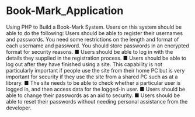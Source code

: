 # Book-Mark_Application
Using PHP to Build a Book-Mark System.
Users on this system should be able to do the following:
Users should be able to register their usernames and passwords. You need some
restrictions on the length and format of each username and password. You should store
passwords in an encrypted format for security reasons.
 ■ Users should be able to log in with the details they supplied in the registration process.
 ■ Users should be able to log out after they have finished using a site. This capability is not
particularly important if people use the site from their home PC but is very important for
security if they use the site from a shared PC such as at a library.
 ■ The site needs to be able to check whether a particular user is logged in, and then access
data for the logged-in user.
 ■ Users should be able to change their passwords as an aid to security.
 ■ Users should be able to reset their passwords without needing personal assistance from the developer.
